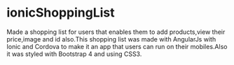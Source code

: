 # ionicShoppingList
Made a shopping list for users that enables them to add products,view their price,image and id also.This shopping list was made with AngularJs with Ionic and Cordova to make
it an app that users can run on their mobiles.Also it was styled with Bootstrap 4 and using CSS3.
